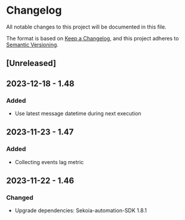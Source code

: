 # Changelog

All notable changes to this project will be documented in this file.

The format is based on [Keep a Changelog](https://keepachangelog.com/en/1.0.0/),
and this project adheres to [Semantic Versioning](https://semver.org/spec/v2.0.0.html).

## [Unreleased]

## 2023-12-18 - 1.48

### Added

- Use latest message datetime during next execution

## 2023-11-23 - 1.47

### Added

- Collecting events lag metric

## 2023-11-22 - 1.46

### Changed

- Upgrade dependencies: Sekoia-automation-SDK 1.8.1
